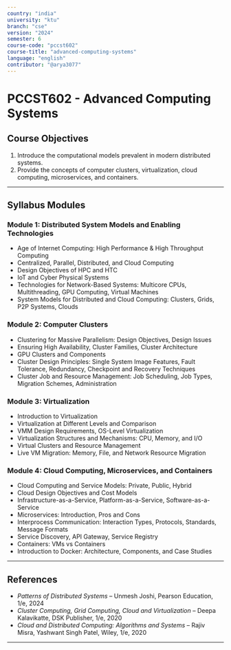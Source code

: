 ```yaml
---
country: "india"
university: "ktu"
branch: "cse"
version: "2024"
semester: 6
course-code: "pccst602"
course-title: "advanced-computing-systems"
language: "english"
contributor: "@arya3077"
---
```


# PCCST602 - Advanced Computing Systems

## Course Objectives

1. Introduce the computational models prevalent in modern distributed systems.
2. Provide the concepts of computer clusters, virtualization, cloud computing, microservices, and containers.

---

## Syllabus Modules

### Module 1: Distributed System Models and Enabling Technologies

- Age of Internet Computing: High Performance & High Throughput Computing  
- Centralized, Parallel, Distributed, and Cloud Computing  
- Design Objectives of HPC and HTC  
- IoT and Cyber Physical Systems  
- Technologies for Network-Based Systems: Multicore CPUs, Multithreading, GPU Computing, Virtual Machines  
- System Models for Distributed and Cloud Computing: Clusters, Grids, P2P Systems, Clouds

### Module 2: Computer Clusters

- Clustering for Massive Parallelism: Design Objectives, Design Issues  
- Ensuring High Availability, Cluster Families, Cluster Architecture  
- GPU Clusters and Components  
- Cluster Design Principles: Single System Image Features, Fault Tolerance, Redundancy, Checkpoint and Recovery Techniques  
- Cluster Job and Resource Management: Job Scheduling, Job Types, Migration Schemes, Administration

### Module 3: Virtualization

- Introduction to Virtualization  
- Virtualization at Different Levels and Comparison  
- VMM Design Requirements, OS-Level Virtualization  
- Virtualization Structures and Mechanisms: CPU, Memory, and I/O  
- Virtual Clusters and Resource Management  
- Live VM Migration: Memory, File, and Network Resource Migration

### Module 4: Cloud Computing, Microservices, and Containers

- Cloud Computing and Service Models: Private, Public, Hybrid  
- Cloud Design Objectives and Cost Models  
- Infrastructure-as-a-Service, Platform-as-a-Service, Software-as-a-Service  
- Microservices: Introduction, Pros and Cons  
- Interprocess Communication: Interaction Types, Protocols, Standards, Message Formats  
- Service Discovery, API Gateway, Service Registry  
- Containers: VMs vs Containers  
- Introduction to Docker: Architecture, Components, and Case Studies

---

## References

- *Patterns of Distributed Systems* – Unmesh Joshi, Pearson Education, 1/e, 2024  
- *Cluster Computing, Grid Computing, Cloud and Virtualization* – Deepa Kalavikatte, DSK Publisher, 1/e, 2020  
- *Cloud and Distributed Computing: Algorithms and Systems* – Rajiv Misra, Yashwant Singh Patel, Wiley, 1/e, 2020

---
